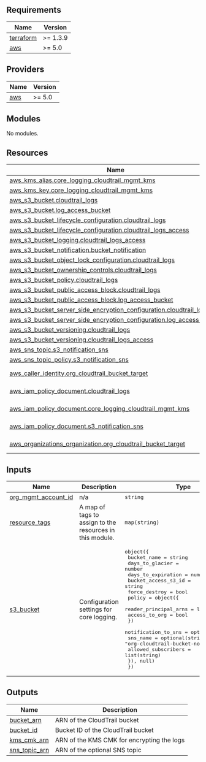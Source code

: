 <!-- BEGIN_TF_DOCS -->
## Requirements

| Name | Version |
|------|---------|
| <a name="requirement_terraform"></a> [terraform](#requirement\_terraform) | >= 1.3.9 |
| <a name="requirement_aws"></a> [aws](#requirement\_aws) | >= 5.0 |

## Providers

| Name | Version |
|------|---------|
| <a name="provider_aws"></a> [aws](#provider\_aws) | >= 5.0 |

## Modules

No modules.

## Resources

| Name | Type |
|------|------|
| [aws_kms_alias.core_logging_cloudtrail_mgmt_kms](https://registry.terraform.io/providers/hashicorp/aws/latest/docs/resources/kms_alias) | resource |
| [aws_kms_key.core_logging_cloudtrail_mgmt_kms](https://registry.terraform.io/providers/hashicorp/aws/latest/docs/resources/kms_key) | resource |
| [aws_s3_bucket.cloudtrail_logs](https://registry.terraform.io/providers/hashicorp/aws/latest/docs/resources/s3_bucket) | resource |
| [aws_s3_bucket.log_access_bucket](https://registry.terraform.io/providers/hashicorp/aws/latest/docs/resources/s3_bucket) | resource |
| [aws_s3_bucket_lifecycle_configuration.cloudtrail_logs](https://registry.terraform.io/providers/hashicorp/aws/latest/docs/resources/s3_bucket_lifecycle_configuration) | resource |
| [aws_s3_bucket_lifecycle_configuration.cloudtrail_logs_access](https://registry.terraform.io/providers/hashicorp/aws/latest/docs/resources/s3_bucket_lifecycle_configuration) | resource |
| [aws_s3_bucket_logging.cloudtrail_logs_access](https://registry.terraform.io/providers/hashicorp/aws/latest/docs/resources/s3_bucket_logging) | resource |
| [aws_s3_bucket_notification.bucket_notification](https://registry.terraform.io/providers/hashicorp/aws/latest/docs/resources/s3_bucket_notification) | resource |
| [aws_s3_bucket_object_lock_configuration.cloudtrail_logs](https://registry.terraform.io/providers/hashicorp/aws/latest/docs/resources/s3_bucket_object_lock_configuration) | resource |
| [aws_s3_bucket_ownership_controls.cloudtrail_logs](https://registry.terraform.io/providers/hashicorp/aws/latest/docs/resources/s3_bucket_ownership_controls) | resource |
| [aws_s3_bucket_policy.cloudtrail_logs](https://registry.terraform.io/providers/hashicorp/aws/latest/docs/resources/s3_bucket_policy) | resource |
| [aws_s3_bucket_public_access_block.cloudtrail_logs](https://registry.terraform.io/providers/hashicorp/aws/latest/docs/resources/s3_bucket_public_access_block) | resource |
| [aws_s3_bucket_public_access_block.log_access_bucket](https://registry.terraform.io/providers/hashicorp/aws/latest/docs/resources/s3_bucket_public_access_block) | resource |
| [aws_s3_bucket_server_side_encryption_configuration.cloudtrail_logs](https://registry.terraform.io/providers/hashicorp/aws/latest/docs/resources/s3_bucket_server_side_encryption_configuration) | resource |
| [aws_s3_bucket_server_side_encryption_configuration.log_access_bucket](https://registry.terraform.io/providers/hashicorp/aws/latest/docs/resources/s3_bucket_server_side_encryption_configuration) | resource |
| [aws_s3_bucket_versioning.cloudtrail_logs](https://registry.terraform.io/providers/hashicorp/aws/latest/docs/resources/s3_bucket_versioning) | resource |
| [aws_s3_bucket_versioning.cloudtrail_logs_access](https://registry.terraform.io/providers/hashicorp/aws/latest/docs/resources/s3_bucket_versioning) | resource |
| [aws_sns_topic.s3_notification_sns](https://registry.terraform.io/providers/hashicorp/aws/latest/docs/resources/sns_topic) | resource |
| [aws_sns_topic_policy.s3_notification_sns](https://registry.terraform.io/providers/hashicorp/aws/latest/docs/resources/sns_topic_policy) | resource |
| [aws_caller_identity.org_cloudtrail_bucket_target](https://registry.terraform.io/providers/hashicorp/aws/latest/docs/data-sources/caller_identity) | data source |
| [aws_iam_policy_document.cloudtrail_logs](https://registry.terraform.io/providers/hashicorp/aws/latest/docs/data-sources/iam_policy_document) | data source |
| [aws_iam_policy_document.core_logging_cloudtrail_mgmt_kms](https://registry.terraform.io/providers/hashicorp/aws/latest/docs/data-sources/iam_policy_document) | data source |
| [aws_iam_policy_document.s3_notification_sns](https://registry.terraform.io/providers/hashicorp/aws/latest/docs/data-sources/iam_policy_document) | data source |
| [aws_organizations_organization.org_cloudtrail_bucket_target](https://registry.terraform.io/providers/hashicorp/aws/latest/docs/data-sources/organizations_organization) | data source |

## Inputs

| Name | Description | Type | Default | Required |
|------|-------------|------|---------|:--------:|
| <a name="input_org_mgmt_account_id"></a> [org\_mgmt\_account\_id](#input\_org\_mgmt\_account\_id) | n/a | `string` | n/a | yes |
| <a name="input_resource_tags"></a> [resource\_tags](#input\_resource\_tags) | A map of tags to assign to the resources in this module. | `map(string)` | n/a | yes |
| <a name="input_s3_bucket"></a> [s3\_bucket](#input\_s3\_bucket) | Configuration settings for core logging. | <pre>object({<br>    bucket_name         = string<br>    days_to_glacier     = number<br>    days_to_expiration  = number<br>    bucket_access_s3_id = string<br>    force_destroy       = bool<br>    policy = object({<br>      reader_principal_arns = list(string)<br>      access_to_org         = bool<br>    })<br>    notification_to_sns = optional(object({<br>      sns_name            = optional(string, "org-cloudtrail-bucket-notification")<br>      allowed_subscribers = list(string)<br>    }), null)<br>  })</pre> | n/a | yes |

## Outputs

| Name | Description |
|------|-------------|
| <a name="output_bucket_arn"></a> [bucket\_arn](#output\_bucket\_arn) | ARN of the CloudTrail bucket |
| <a name="output_bucket_id"></a> [bucket\_id](#output\_bucket\_id) | Bucket ID of the CloudTrail bucket |
| <a name="output_kms_cmk_arn"></a> [kms\_cmk\_arn](#output\_kms\_cmk\_arn) | ARN of the KMS CMK for encrypting the logs |
| <a name="output_sns_topic_arn"></a> [sns\_topic\_arn](#output\_sns\_topic\_arn) | ARN of the optional SNS topic |
<!-- END_TF_DOCS -->
